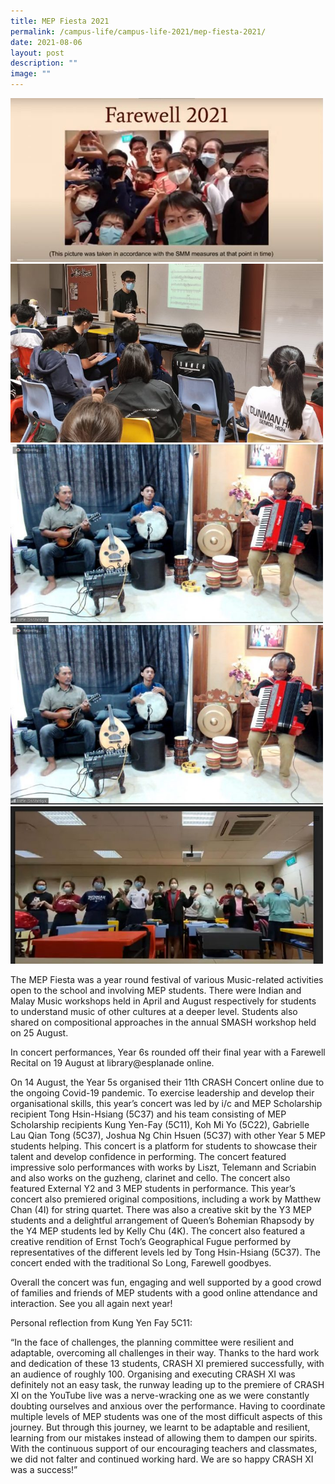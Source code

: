 ```yaml
---
title: MEP Fiesta 2021
permalink: /campus-life/campus-life-2021/mep-fiesta-2021/
date: 2021-08-06
layout: post
description: ""
image: ""
---
```

<img src="/images/farewelly6e1630913174592.jpg" 
         style="width:500px"
	/>
<br>
<img src="/images/smashjosephe1630913145620.jpeg" 
         style="width:500px"
	/>
<br>
<img src="/images/y5malayworkshopmusic3e1630913013796.jpg" 
         style="width:500px"
	/>
<br>
<img src="/images/y5malayworkshopmusic3e1630913013796.jpg" 
         style="width:500px"
	/>
<br>
<img src="/images/y5farewelle1630913029669.jpg" 
         style="width:500px"
	/>
<br>

The MEP Fiesta was a year round festival of various Music-related activities open to the school and involving MEP students. There were Indian and Malay Music workshops held in April and August respectively for students to understand music of other cultures at a deeper level. Students also shared on compositional approaches in the annual SMASH workshop held on 25 August.

In concert performances, Year 6s rounded off their final year with a Farewell Recital on 19 August at library@esplanade online.

On 14 August, the Year 5s organised their 11th CRASH Concert online due to the ongoing Covid-19 pandemic. To exercise leadership and develop their organisational skills, this year’s concert was led by i/c and MEP Scholarship recipient Tong Hsin-Hsiang (5C37) and his team consisting of MEP Scholarship recipients Kung Yen-Fay (5C11), Koh Mi Yo (5C22), Gabrielle Lau Qian Tong (5C37), Joshua Ng Chin Hsuen (5C37) with other Year 5 MEP students helping. This concert is a platform for students to showcase their talent and develop confidence in performing. The concert featured impressive solo performances with works by Liszt, Telemann and Scriabin and also works on the guzheng, clarinet and cello. The concert also featured External Y2 and 3 MEP students in performance. This year’s concert also premiered original compositions, including a work by Matthew Chan (4I) for string quartet. There was also a creative skit by the Y3 MEP students and a delightful arrangement of Queen’s Bohemian Rhapsody by the Y4 MEP students led by Kelly Chu (4K). The concert also featured a creative rendition of Ernst Toch’s Geographical Fugue performed by representatives of the different levels led by Tong Hsin-Hsiang (5C37). The concert ended with the traditional So Long, Farewell goodbyes.

Overall the concert was fun, engaging and well supported by a good crowd of families and friends of MEP students with a good online attendance and interaction. See you all again next year!

Personal reflection from Kung Yen Fay 5C11:

“In the face of challenges, the planning committee were resilient and adaptable, overcoming all challenges in their way. Thanks to the hard work and dedication of these 13 students, CRASH XI premiered successfully, with an audience of roughly 100. Organising and executing CRASH XI was definitely not an easy task, the runway leading up to the premiere of CRASH XI on the YouTube live was a nerve-wracking one as we were constantly doubting ourselves and anxious over the performance. Having to coordinate multiple levels of MEP students was one of the most difficult aspects of this journey. But through this journey, we learnt to be adaptable and resilient, learning from our mistakes instead of allowing them to dampen our spirits. With the continuous support of our encouraging teachers and classmates, we did not falter and continued working hard. We are so happy CRASH XI was a success!”